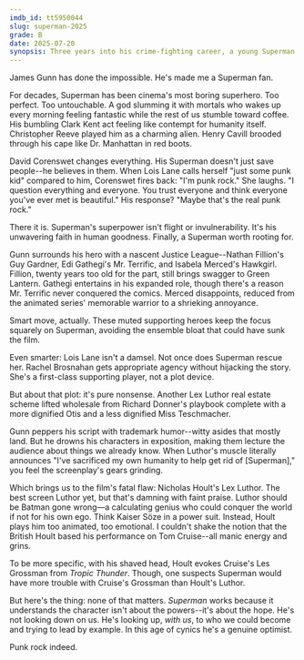 ```yaml
---
imdb_id: tt5950044
slug: superman-2025
grade: B
date: 2025-07-20
synopsis: Three years into his crime-fighting career, a young Superman battles a series of schemes orchestrated by billionaire Lex Luthor.
---
```


James Gunn has done the impossible. He's made me a Superman fan.

For decades, Superman has been cinema's most boring superhero. Too perfect. Too untouchable. A god slumming it with mortals who wakes up every morning feeling fantastic while the rest of us stumble toward coffee. His bumbling Clark Kent act feeling like contempt for humanity itself. Christopher Reeve played him as a charming alien. Henry Cavill brooded through his cape like Dr. Manhattan in red boots.

David Corenswet changes everything. His Superman doesn't just save people--he believes in them. When Lois Lane calls herself "just some punk kid" compared to him, Corenswet fires back: "I'm punk rock." She laughs. "I question everything and everyone. You trust everyone and think everyone you've ever met is beautiful." His response? "Maybe that's the real punk rock."

There it is. Superman's superpower isn't flight or invulnerability. It's his unwavering faith in human goodness. Finally, a Superman worth rooting for.

Gunn surrounds his hero with a nascent Justice League--Nathan Fillion's Guy Gardner, Edi Gathegi's Mr. Terrific, and Isabela Merced's Hawkgirl. Fillion, twenty years too old for the part, still brings swagger to Green Lantern. Gathegi entertains in his expanded role, though there's a reason Mr. Terrific never conquered the comics. Merced disappoints, reduced from the animated series' memorable warrior to a shrieking annoyance.

Smart move, actually. These muted supporting heroes keep the focus squarely on Superman, avoiding the ensemble bloat that could have sunk the film.

Even smarter: Lois Lane isn't a damsel. Not once does Superman rescue her. Rachel Brosnahan gets appropriate agency without hijacking the story. She's a first-class supporting player, not a plot device.

But about that plot: it's pure nonsense. Another Lex Luthor real estate scheme lifted wholesale from Richard Donner's playbook complete with a more dignified Otis and a less dignified Miss Teschmacher.

Gunn peppers his script with trademark humor--witty asides that mostly land. But he drowns his characters in exposition, making them lecture the audience about things we already know. When Luthor's muscle literally announces "I've sacrificed my own humanity to help get rid of [Superman]," you feel the screenplay's gears grinding.

Which brings us to the film's fatal flaw: Nicholas Hoult's Lex Luthor. The best screen Luthor yet, but that's damning with faint praise. Luthor should be Batman gone wrong—a calculating genius who could conquer the world if not for his own ego. Think Kaiser Söze in a power suit. Instead, Hoult plays him too animated, too emotional. I couldn't shake the notion that the British Hoult based his performance on Tom Cruise--all manic energy and grins. 

To be more specific, with his shaved head, Hoult evokes Cruise's Les Grossman from _Tropic Thunder_. Though, one suspects Superman would have more trouble with Cruise's Grossman than Hoult's Luthor.

But here's the thing: none of that matters. _Superman_ works because it understands the character isn't about the powers--it's about the hope. He's not looking down on us. He's looking up, _with us_, to who we could become and trying to lead by example. In this age of cynics he's a genuine optimist.

Punk rock indeed.
